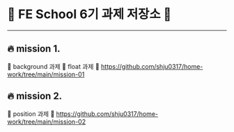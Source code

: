 # :punch: FE School 6기 과제 저장소  :punch:
 ---
 
## :fire: mission 1.
:small_blue_diamond: background 과제
:small_blue_diamond: float 과제
:link: https://github.com/shju0317/home-work/tree/main/mission-01

## :fire: mission 2.
:small_blue_diamond: position 과제
:link: https://github.com/shju0317/home-work/tree/main/mission-02